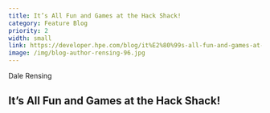 ```yaml
---
title: It’s All Fun and Games at the Hack Shack!
category: Feature Blog
priority: 2
width: small
link: https://developer.hpe.com/blog/it%E2%80%99s-all-fun-and-games-at-the-hack-shack/
image: /img/blog-author-rensing-96.jpg
---
```

Dale Rensing

## It’s All Fun and Games at the Hack Shack!
